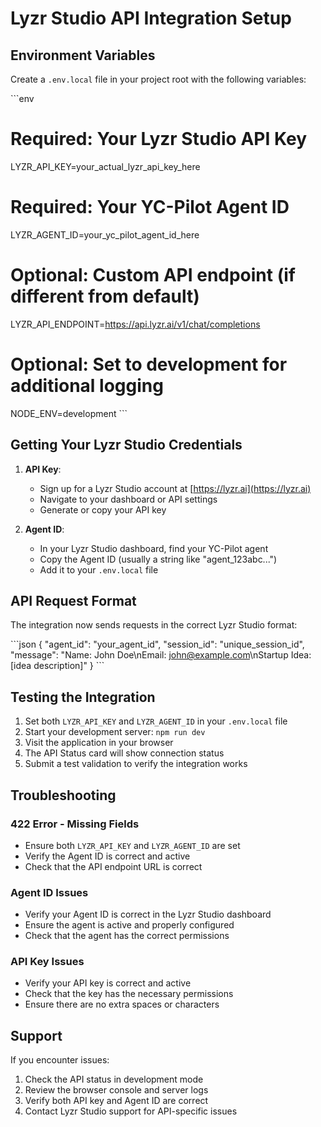 # Lyzr Studio API Integration Setup

## Environment Variables

Create a `.env.local` file in your project root with the following variables:

\`\`\`env
# Required: Your Lyzr Studio API Key
LYZR_API_KEY=your_actual_lyzr_api_key_here

# Required: Your YC-Pilot Agent ID
LYZR_AGENT_ID=your_yc_pilot_agent_id_here

# Optional: Custom API endpoint (if different from default)
LYZR_API_ENDPOINT=https://api.lyzr.ai/v1/chat/completions

# Optional: Set to development for additional logging
NODE_ENV=development
\`\`\`

## Getting Your Lyzr Studio Credentials

1. **API Key**: 
   - Sign up for a Lyzr Studio account at [https://lyzr.ai](https://lyzr.ai)
   - Navigate to your dashboard or API settings
   - Generate or copy your API key

2. **Agent ID**:
   - In your Lyzr Studio dashboard, find your YC-Pilot agent
   - Copy the Agent ID (usually a string like "agent_123abc...")
   - Add it to your `.env.local` file

## API Request Format

The integration now sends requests in the correct Lyzr Studio format:

\`\`\`json
{
  "agent_id": "your_agent_id",
  "session_id": "unique_session_id",
  "message": "Name: John Doe\nEmail: john@example.com\nStartup Idea: [idea description]"
}
\`\`\`

## Testing the Integration

1. Set both `LYZR_API_KEY` and `LYZR_AGENT_ID` in your `.env.local` file
2. Start your development server: `npm run dev`
3. Visit the application in your browser
4. The API Status card will show connection status
5. Submit a test validation to verify the integration works

## Troubleshooting

### 422 Error - Missing Fields
- Ensure both `LYZR_API_KEY` and `LYZR_AGENT_ID` are set
- Verify the Agent ID is correct and active
- Check that the API endpoint URL is correct

### Agent ID Issues
- Verify your Agent ID is correct in the Lyzr Studio dashboard
- Ensure the agent is active and properly configured
- Check that the agent has the correct permissions

### API Key Issues
- Verify your API key is correct and active
- Check that the key has the necessary permissions
- Ensure there are no extra spaces or characters

## Support

If you encounter issues:

1. Check the API status in development mode
2. Review the browser console and server logs
3. Verify both API key and Agent ID are correct
4. Contact Lyzr Studio support for API-specific issues
